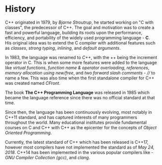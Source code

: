 # History

C++ originated in 1979, by *Bjarne Stroutrup*, he
started working on "C with classes", the predecessor of C++. The goal and motivation was to create a fast and powerful language, building its roots upon the performance, efficiency, and portability
of the widely used programming language - **C**. His original idea was to extend the C compiler with additional features such as *classes*, *strong typing*, *inlining*, and *default arguments*.

In 1983, the language was renamed to *C++*, with the ++ being the increment operator in C. This is when some more features were added to the language like *virtual functions*, *function name &
operator overloading*, *references*, *memory allocation using new/free*, and *two forward slash comments - //* to name a few. This was also time when the first standalone compiler for C++ was
created named *CFront*.

The book **The C++ Programming Language** was released in 1985 which became the language reference since there was no official standard at that time.

Since then, the language has been continuously evolving, most notably in C++11 standard, and has captured interests of many programmers throughout the world. Many educational institutes provide
fundamental courses on C and C++ with C++ as the epicenter for the concepts of *Object Oriented Programming*.

Currently, the latest standard of C++ which has been released is C++17, however most compilers have not implemented the standard as of *May 24, 2018*. C++14 has been implemented in the various
popular compilers like - *GNU Compiler Collection (gcc)*, and *clang*.